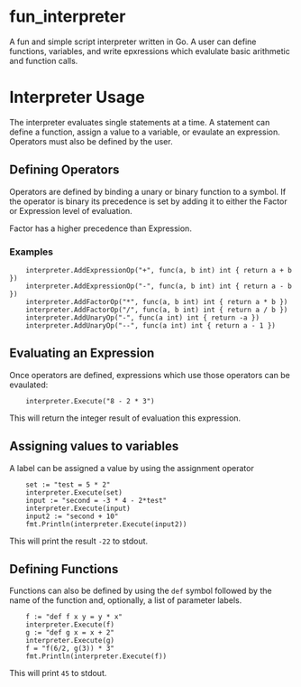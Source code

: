 # fun_interpreter
A fun and simple script interpreter written in Go.  A user can define functions, variables, and write epxressions which evalulate basic arithmetic and function calls.

# Interpreter Usage
The interpreter evaluates single statements at a time.  A statement can define a function, assign a value to a variable, or evaulate 
an expression.  Operators must also be defined by the user.

## Defining Operators
Operators are defined by binding a unary or binary function to a symbol.  If the operator is binary its precedence is
set by adding it to either the Factor or Expression level of evaluation.

Factor has a higher precedence than Expression.

### Examples
```
	interpreter.AddExpressionOp("+", func(a, b int) int { return a + b })
	interpreter.AddExpressionOp("-", func(a, b int) int { return a - b })
	interpreter.AddFactorOp("*", func(a, b int) int { return a * b })
	interpreter.AddFactorOp("/", func(a, b int) int { return a / b })
	interpreter.AddUnaryOp("-", func(a int) int { return -a })
	interpreter.AddUnaryOp("--", func(a int) int { return a - 1 })
```

## Evaluating an Expression
Once operators are defined, expressions which use those operators can be evaulated:

```
	interpreter.Execute("8 - 2 * 3")
```

This will return the integer result of evaluation this expression.

## Assigning values to variables
A label can be assigned a value by using the assignment operator

```
	set := "test = 5 * 2"
	interpreter.Execute(set)
	input := "second = -3 * 4 - 2*test"
	interpreter.Execute(input)
	input2 := "second + 10"
	fmt.Println(interpreter.Execute(input2))
```

This will print the result `-22` to stdout.

## Defining Functions
Functions can also be defined by using the `def` symbol followed by the name of the function and, optionally, a list
of parameter labels.

```
	f := "def f x y = y * x"
	interpreter.Execute(f)
	g := "def g x = x + 2"
	interpreter.Execute(g)
	f = "f(6/2, g(3)) * 3"
	fmt.Println(interpreter.Execute(f))
```

This will print `45` to stdout.
